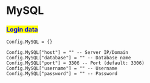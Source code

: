# MySQL&#x20;

### <mark style="color:blue;">Login data</mark>

```
Config.MySQL = {}

Config.MySQL["host"] = "" -- Server IP/Domain 
Config.MySQL["database"] = "" -- Database name
Config.MySQL["port"] = 3306 -- Port (default: 3306)
Config.MySQL["username"] = "" -- Username 
Config.MySQL["password"] = "" -- Password
```

